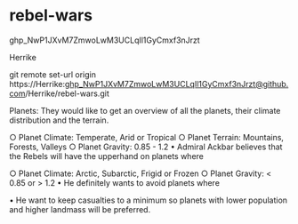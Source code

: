 # rebel-wars
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

Herrike


git remote set-url origin https://Herrike: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@github.com/Herrike/rebel-wars.git


Planets: They would like to get an overview of all the planets, their climate distribution and the terrain.

○ Planet Climate: Temperate, Arid or Tropical
○ Planet Terrain: Mountains, Forests, Valleys
○ Planet Gravity: 0.85 - 1.2
• Admiral Ackbar believes that the Rebels will have the upperhand on planets where

○ Planet Climate: Arctic, Subarctic, Frigid or Frozen
○ Planet Gravity: < 0.85 or > 1.2
• He definitely wants to avoid planets where

• He want to keep casualties to a minimum so planets with lower population and higher landmass will be preferred.